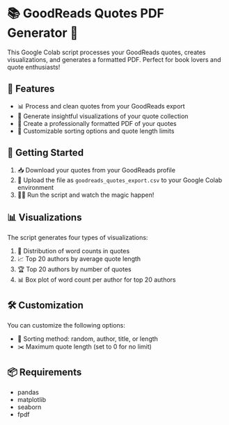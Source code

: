 # 📚 GoodReads Quotes PDF Generator 📝

This Google Colab script processes your GoodReads quotes, creates visualizations, and generates a formatted PDF. Perfect for book lovers and quote enthusiasts!

## 🌟 Features

- 📊 Process and clean quotes from your GoodReads export
- 🎨 Generate insightful visualizations of your quote collection
- 📄 Create a professionally formatted PDF of your quotes
- 🔧 Customizable sorting options and quote length limits

## 🚀 Getting Started

1. 📥 Download your quotes from your GoodReads profile
2. 📁 Upload the file as `goodreads_quotes_export.csv` to your Google Colab environment
3. 🏃‍♂️ Run the script and watch the magic happen!

## 📊 Visualizations

The script generates four types of visualizations:

1. 📏 Distribution of word counts in quotes
2. 📈 Top 20 authors by average quote length
3. 🏆 Top 20 authors by number of quotes
4. 📊 Box plot of word count per author for top 20 authors

## 🛠️ Customization

You can customize the following options:

- 🔄 Sorting method: random, author, title, or length
- ✂️ Maximum quote length (set to 0 for no limit)

## 📦 Requirements

- pandas
- matplotlib
- seaborn
- fpdf
